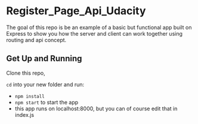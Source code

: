 # Register_Page_Api_Udacity


The goal of this repo is be an example of a basic but functional app built on Express to show you how the server and client can work together using routing and api concept.


## Get Up and Running

Clone this repo,

`cd` into your new folder and run:
- ```npm install```
- ```npm start``` to start the app
- this app runs on localhost:8000, but you can of course edit that in index.js